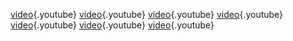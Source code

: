 <!-- TITLE: Tutorials -->
<!-- SUBTITLE: A quick summary of Tutorials -->

[video](https://www.youtube.com/watch?v=mOLtCUICQ0g){.youtube}
[video](https://www.youtube.com/watch?v=osyoW_vMShc){.youtube}
[video](https://www.youtube.com/watch?v=6sh89Jidj54){.youtube}
[video](https://www.youtube.com/watch?v=q7Z3knM7EJ4){.youtube}
[video](https://www.youtube.com/watch?v=Olv_dQ5Gb6U){.youtube}
[video](https://www.youtube.com/watch?v=0IrKfYjEn5k){.youtube}
[video](https://www.youtube.com/watch?v=FlmH1S_Yap4){.youtube}




